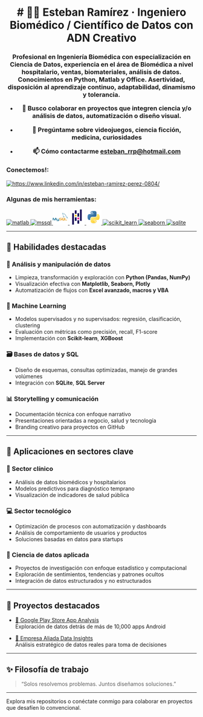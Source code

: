 <h1 align="center"> # 👨‍🔬 Esteban Ramírez · Ingeniero Biomédico / Científico de Datos con ADN Creativo </h1>
<h3 align="center">Profesional en Ingeniería Biomédica con especialización en Ciencia de Datos, experiencia en el área de Biomédica a nivel hospitalario, ventas, biomateriales, análisis de datos. Conocimientos en Python, Matlab y Office. Asertividad, disposición al aprendizaje continuo, adaptabilidad, dinamismo y tolerancia. 


- 👯 Busco colaborar en **proyectos que integren ciencia y/o análisis de datos, automatización o diseño visual.**

- 💬 Pregúntame sobre **videojuegos, ciencia ficción, medicina, curiosidades**

- 📫 Cómo contactarme **esteban_rrp@hotmail.com**

<h3 align="left">Conectemos!:</h3>
<p align="left">
<a href="https://linkedin.com/in/https://www.linkedin.com/in/esteban-ramirez-perez-0804/" target="blank"><img align="center" src="https://raw.githubusercontent.com/rahuldkjain/github-profile-readme-generator/master/src/images/icons/Social/linked-in-alt.svg" alt="https://www.linkedin.com/in/esteban-ramirez-perez-0804/" height="30" width="40" /></a>
</p>

<h3 align="left">Algunas de mis herramientas:</h3>
<p align="left"> <a href="https://www.mathworks.com/" target="_blank" rel="noreferrer"> <img src="https://upload.wikimedia.org/wikipedia/commons/2/21/Matlab_Logo.png" alt="matlab" width="40" height="40"/> </a> <a href="https://www.microsoft.com/en-us/sql-server" target="_blank" rel="noreferrer"> <img src="https://www.svgrepo.com/show/303229/microsoft-sql-server-logo.svg" alt="mssql" width="40" height="40"/> </a> <a href="https://www.mysql.com/" target="_blank" rel="noreferrer"> <img src="https://raw.githubusercontent.com/devicons/devicon/master/icons/mysql/mysql-original-wordmark.svg" alt="mysql" width="40" height="40"/> </a> <a href="https://pandas.pydata.org/" target="_blank" rel="noreferrer"> <img src="https://raw.githubusercontent.com/devicons/devicon/2ae2a900d2f041da66e950e4d48052658d850630/icons/pandas/pandas-original.svg" alt="pandas" width="40" height="40"/> </a> <a href="https://www.python.org" target="_blank" rel="noreferrer"> <img src="https://raw.githubusercontent.com/devicons/devicon/master/icons/python/python-original.svg" alt="python" width="40" height="40"/> </a> <a href="https://scikit-learn.org/" target="_blank" rel="noreferrer"> <img src="https://upload.wikimedia.org/wikipedia/commons/0/05/Scikit_learn_logo_small.svg" alt="scikit_learn" width="40" height="40"/> </a> <a href="https://seaborn.pydata.org/" target="_blank" rel="noreferrer"> <img src="https://seaborn.pydata.org/_images/logo-mark-lightbg.svg" alt="seaborn" width="40" height="40"/> </a> <a href="https://www.sqlite.org/" target="_blank" rel="noreferrer"> <img src="https://www.vectorlogo.zone/logos/sqlite/sqlite-icon.svg" alt="sqlite" width="40" height="40"/> </a> </p>

---

## 🚀 Habilidades destacadas

### 🔢 Análisis y manipulación de datos
- Limpieza, transformación y exploración con **Python (Pandas, NumPy)**
- Visualización efectiva con **Matplotlib, Seaborn, Plotly**
- Automatización de flujos con **Excel avanzado, macros y VBA**

### 🧠 Machine Learning
- Modelos supervisados y no supervisados: regresión, clasificación, clustering
- Evaluación con métricas como precisión, recall, F1-score
- Implementación con **Scikit-learn**, **XGBoost**

### 🗃️ Bases de datos y SQL
- Diseño de esquemas, consultas optimizadas, manejo de grandes volúmenes
- Integración con **SQLite**, **SQL Server**

### 📊 Storytelling y comunicación
- Documentación técnica con enfoque narrativo
- Presentaciones orientadas a negocio, salud y tecnología
- Branding creativo para proyectos en GitHub

---

## 🧬 Aplicaciones en sectores clave

### 🏥 Sector clínico
- Análisis de datos biomédicos y hospitalarios
- Modelos predictivos para diagnóstico temprano
- Visualización de indicadores de salud pública

### 💻 Sector tecnológico
- Optimización de procesos con automatización y dashboards
- Análisis de comportamiento de usuarios y productos
- Soluciones basadas en datos para startups

### 🔬 Ciencia de datos aplicada
- Proyectos de investigación con enfoque estadístico y computacional
- Exploración de sentimientos, tendencias y patrones ocultos
- Integración de datos estructurados y no estructurados

---

## 📁 Proyectos destacados

- [📱 Google Play Store App Analysis](https://github.com/estebanrrp/revision_apps_google_play)  
  Exploración de datos detrás de más de 10,000 apps Android

- [🤝 Empresa Aliada Data Insights](https://github.com/estebanrrp/-empresa_aliada_EBAC_entregable4)  
  Análisis estratégico de datos reales para toma de decisiones

---

## ✨ Filosofía de trabajo

> “Solos resolvemos problemas. Juntos diseñamos soluciones.”

---

Explora mis repositorios o conéctate conmigo para colaborar en proyectos que desafíen lo convencional.




<!--
**estebanrrp/estebanrrp** is a ✨ _special_ ✨ repository because its `README.md` (this file) appears on your GitHub profile.

Here are some ideas to get you started:

- 🔭 I’m currently working on ...
- 🌱 I’m currently learning ...
- 👯 I’m looking to collaborate on ...
- 🤔 I’m looking for help with ...
- 💬 Ask me about ...
- 📫 How to reach me: ...
- 😄 Pronouns: ...
- ⚡ Fun fact: ...
-->
